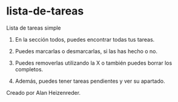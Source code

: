 # lista-de-tareas
Lista de tareas simple

1. En la sección todos, puedes encontrar todas tus tareas.

2. Puedes marcarlas o desmarcarlas, si las has hecho o no.

3. Puedes removerlas utilizando la X o también puedes borrar los completos.

4. Además, puedes tener tareas pendientes y ver su apartado.

Creado por Alan Heizenreder.
